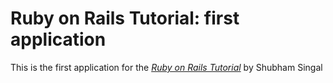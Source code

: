 # Ruby on Rails Tutorial: first application

This is the first application for the
[*Ruby on Rails Tutorial*](http://railstutorial.org/)
by Shubham Singal